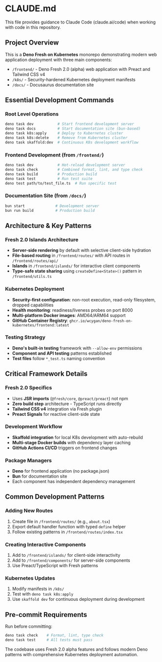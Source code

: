 # CLAUDE.md

This file provides guidance to Claude Code (claude.ai/code) when working with code in this repository.

## Project Overview

This is a **Deno Fresh on Kubernetes** monorepo demonstrating modern web application deployment with three main components:
- `/frontend/` - Deno Fresh 2.0 (alpha) web application with Preact and Tailwind CSS v4
- `/k8s/` - Security-hardened Kubernetes deployment manifests
- `/docs/` - Docusaurus documentation site

## Essential Development Commands

### Root Level Operations
```bash
deno task dev           # Start frontend development server
deno task docs          # Start documentation site (bun-based)
deno task k8s:apply     # Deploy to Kubernetes cluster
deno task k8s:delete    # Remove from Kubernetes cluster
deno task skaffold:dev  # Continuous K8s development workflow
```

### Frontend Development (from `/frontend/`)
```bash
deno task dev           # Hot-reload development server
deno task check         # Combined format, lint, and type check
deno task build         # Production build
deno task test          # Run test suite
deno test path/to/test_file.ts  # Run specific test
```

### Documentation Site (from `/docs/`)
```bash
bun start              # Development server
bun run build          # Production build
```

## Architecture & Key Patterns

### Fresh 2.0 Islands Architecture
- **Server-side rendering** by default with selective client-side hydration
- **File-based routing** in `/frontend/routes/` with API routes in `/frontend/routes/api/`
- **Islands** in `/frontend/islands/` for interactive client components
- **Type-safe state sharing** using `createDefine<State>()` pattern in `/frontend/utils.ts`

### Kubernetes Deployment
- **Security-first configuration**: non-root execution, read-only filesystem, dropped capabilities
- **Health monitoring**: readiness/liveness probes on port 8000
- **Multi-platform Docker images**: AMD64/ARM64 support
- **GitHub Container Registry**: `ghcr.io/wcygan/deno-fresh-on-kubernetes/frontend:latest`

### Testing Strategy
- **Deno's built-in testing** framework with `--allow-env` permissions
- **Component and API testing** patterns established
- **Test files** follow `*_test.ts` naming convention

## Critical Framework Details

### Fresh 2.0 Specifics
- Uses **JSR imports** (`@fresh/core`, `@preact/preact`) not npm
- **Zero build step** architecture - TypeScript runs directly
- **Tailwind CSS v4** integration via Fresh plugin
- **Preact Signals** for reactive client-side state

### Development Workflow
- **Skaffold integration** for local K8s development with auto-rebuild
- **Multi-stage Docker builds** with dependency layer caching
- **GitHub Actions CI/CD** triggers on frontend changes

### Package Managers
- **Deno** for frontend application (no package.json)
- **Bun** for documentation site
- Each component has independent dependency management

## Common Development Patterns

### Adding New Routes
1. Create file in `/frontend/routes/` (e.g., `about.tsx`)
2. Export default handler function with typed `define` helper
3. Follow existing patterns in `/frontend/routes/index.tsx`

### Creating Interactive Components
1. Add to `/frontend/islands/` for client-side interactivity
2. Add to `/frontend/components/` for server-side components
3. Use Preact/TypeScript with Fresh patterns

### Kubernetes Updates
1. Modify manifests in `/k8s/`
2. Test with `deno task k8s:apply` 
3. Use `skaffold dev` for continuous deployment during development

## Pre-commit Requirements
Run before committing:
```bash
deno task check    # Format, lint, type check
deno task test     # All tests must pass
```

The codebase uses Fresh 2.0 alpha features and follows modern Deno patterns with comprehensive Kubernetes deployment automation.